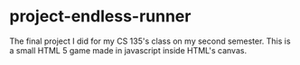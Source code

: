 # project-endless-runner
The final project I did for my CS 135's class on my second semester.
This is a small HTML 5 game made in javascript inside HTML's canvas.
